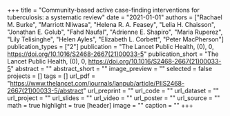 +++
title = "Community-based active case-finding interventions for tuberculosis: a systematic review"
date = "2021-01-01"
authors = ["Rachael M. Burke", "Marriott Nliwasa", "Helena R. A. Feasey", "Lelia H. Chaisson", "Jonathan E. Golub", "Fahd Naufal", "Adrienne E. Shapiro", "Maria Ruperez", "Lily Telisinghe", "Helen Ayles", "Elizabeth L. Corbett", "Peter MacPherson"]
publication_types = ["2"]
publication = "The Lancet Public Health, (0), 0, https://doi.org/10.1016/S2468-2667(21)00033-5"
publication_short = "The Lancet Public Health, (0), 0, https://doi.org/10.1016/S2468-2667(21)00033-5"
abstract = ""
abstract_short = ""
image_preview = ""
selected = false
projects = []
tags = []
url_pdf = "https://www.thelancet.com/journals/lanpub/article/PIIS2468-2667(21)00033-5/abstract"
url_preprint = ""
url_code = ""
url_dataset = ""
url_project = ""
url_slides = ""
url_video = ""
url_poster = ""
url_source = ""
math = true
highlight = true
[header]
image = ""
caption = ""
+++
